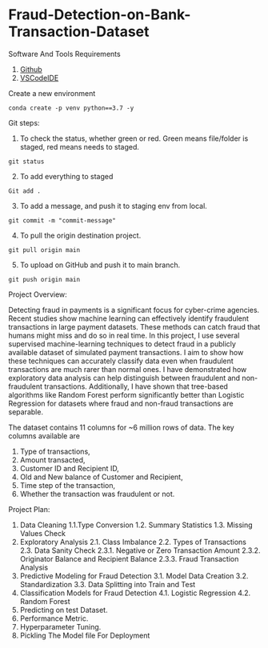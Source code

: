 # Fraud-Detection-on-Bank-Transaction-Dataset

Software And Tools Requirements
1. [Github](https://github.com)
2. [VSCodeIDE](https://code.visualstudio.com)

Create a new environment

```
conda create -p venv python==3.7 -y
```

Git steps:
1. To check the status, whether green or red. Green means file/folder is staged, red means needs to staged.
```
git status
``` 
2. To add everything to staged
```
Git add .
```
3. To add a message, and push it to staging env from local.
```
git commit -m "commit-message" 
```
4. To pull the origin destination project.
```
git pull origin main
```
5. To upload on GitHub and push it to main branch.
```
git push origin main
```

Project Overview:

Detecting fraud in payments is a significant focus for cyber-crime agencies. Recent studies show machine learning can effectively identify fraudulent transactions in large payment datasets. These methods can catch fraud that humans might miss and do so in real time. 
In this project, I use several supervised machine-learning techniques to detect fraud in a publicly available dataset of simulated payment transactions. I aim to show how these techniques can accurately classify data even when fraudulent transactions are much rarer than normal ones. 
I have demonstrated how exploratory data analysis can help distinguish between fraudulent and non-fraudulent transactions. Additionally, I have shown that tree-based algorithms like Random Forest perform significantly better than Logistic Regression for datasets where fraud and non-fraud transactions are separable.

The dataset contains 11 columns for ~6 million rows of data. The key columns available are 
1. Type of transactions,
2. Amount transacted,
3. Customer ID and Recipient ID,
4. Old and New balance of Customer and Recipient,
5. Time step of the transaction,
6. Whether the transaction was fraudulent or not.

Project Plan:

1. Data Cleaning 
   1.1.Type Conversion
   1.2. Summary Statistics
   1.3. Missing Values Check
2. Exploratory Analysis
   2.1. Class Imbalance
   2.2. Types of Transactions
   2.3. Data Sanity Check
       2.3.1. Negative or Zero Transaction Amount
       2.3.2. Originator Balance and Recipient Balance
       2.3.3. Fraud Transaction Analysis
3. Predictive Modeling for Fraud Detection
   3.1. Model Data Creation
   3.2. Standardization
   3.3. Data Splitting into Train and Test
4. Classification Models for Fraud Detection
   4.1. Logistic Regression
   4.2. Random Forest
5. Predicting on test Dataset.
6. Performance Metric.
7. Hyperparameter Tuning.
8. Pickling The Model file For Deployment

